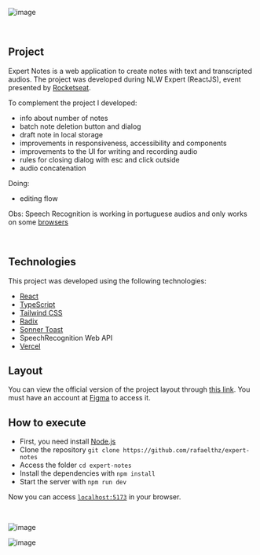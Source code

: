 ![image](https://github.com/rafaelthz/expert-notes/assets/26236392/352cb2c2-66ad-45c4-b567-79a0a450be27)

<br>

## Project

Expert Notes is a web application to create notes with text and transcripted audios. The project was developed during NLW Expert (ReactJS), event presented by [Rocketseat](https://rocketseat.com.br/).

To complement the project I developed:
- info about number of notes
- batch note deletion button and dialog
- draft note in local storage
- improvements in responsiveness, accessibility and components
- improvements to the UI for writing and recording audio
- rules for closing dialog with esc and click outside
- audio concatenation

Doing:
- editing flow

Obs: Speech Recognition is working in portuguese audios and only works on some [browsers](developer.mozilla.org/en-us/docs/web/api/speechrecognition)

<br>

## Technologies

This project was developed using the following technologies:

- [React](https://reactjs.org)
- [TypeScript](https://www.typescriptlang.org/)
- [Tailwind CSS](https://tailwindcss.com/)
- [Radix](https://radix-ui.com)
- [Sonner Toast](https://sonner.emilkowal.ski/)
- SpeechRecognition Web API
- [Vercel](https://vercel.com)

## Layout

You can view the official version of the project layout through [this link](https://www.figma.com/community/file/1336456128647909148). You must have an account at [Figma](http://figma.com/) to access it.

## How to execute

- First, you need install [Node.js](https://nodejs.org/en/download/)
- Clone the repository `git clone https://github.com/rafaelthz/expert-notes`
- Access the folder `cd expert-notes`
- Install the dependencies with `npm install`
- Start the server with `npm run dev`

Now you can access [`localhost:5173`](localhost:5173) in your browser.

<br>

![image](https://github.com/rafaelthz/expert-notes/assets/26236392/87cb9040-ee27-4136-9393-154dd8a79b1b)

![image](https://github.com/rafaelthz/expert-notes/assets/26236392/f8a03c25-b5c2-4958-a528-ba214e63d3fa)

